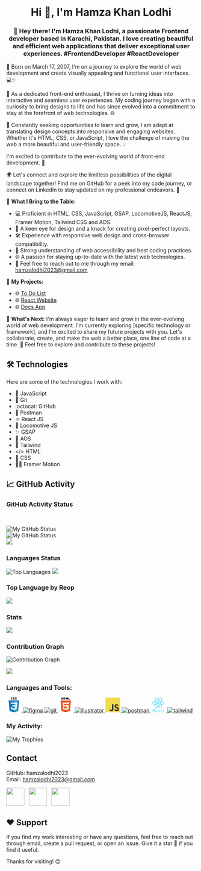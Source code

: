 <h1 align="center">Hi 👋, I'm Hamza Khan Lodhi</h1>
<h3 align="center">👋 Hey there! I'm Hamza Khan Lodhi, a passionate Frontend developer based in Karachi, Pakistan. I love creating beautiful and efficient web applications that deliver exceptional user experiences. #FrontendDeveloper #ReactDeveloper</h3>

📅 Born on March 17, 2007, I'm on a journey to explore the world of web development and create visually appealing and functional user interfaces. 💻✨

🚀 As a dedicated front-end enthusiast, I thrive on turning ideas into interactive and seamless user experiences. My coding journey began with a curiosity to bring designs to life and has since evolved into a commitment to stay at the forefront of web technologies. 🌐

🌟 Constantly seeking opportunities to learn and grow, I am adept at translating design concepts into responsive and engaging websites. Whether it's HTML, CSS, or JavaScript, I love the challenge of making the web a more beautiful and user-friendly space. 💡

I'm excited to contribute to the ever-evolving world of front-end development. 💼

🌍 Let's connect and explore the limitless possibilities of the digital landscape together! Find me on GitHub for a peek into my code journey, or connect on LinkedIn to stay updated on my professional endeavors. 🤝

🌟 **What I Bring to the Table:**
- 💻 Proficient in HTML, CSS, JavaScript, GSAP, LocomotiveJS, ReactJS, Framer Motion, Tailwind CSS and AOS.
- 🎨 A keen eye for design and a knack for creating pixel-perfect layouts.
- 🛠️ Experience with responsive web design and cross-browser compatibility.
- 📐 Strong understanding of web accessibility and best coding practices.
- 🌐 A passion for staying up-to-date with the latest web technologies.
- 💬 Feel free to reach out to me through my email: hamzalodhi2023@gmail.com

🔨 **My Projects:**
- 🌐 [To Do List](https://mytodolistreactjs.netlify.app/)
- 🌐 [React Website](https://reactwebsiteproject2.netlify.app/)
- 🌐 [Docs App](https://master--docsappreact.netlify.app/)

🌱 **What's Next:**
I'm always eager to learn and grow in the ever-evolving world of web development. I'm currently exploring [specific technology or framework], and I'm excited to share my future projects with you. Let's collaborate, create, and make the web a better place, one line of code at a time. 🚀
Feel free to explore and contribute to these projects!

## 🛠️ Technologies
Here are some of the technologies I work with:

- 🧰 JavaScript
- 🐙 Git
- :octocat: GitHub
- 📮 Postman
- ⚛️ React JS
- 🚂 Locomotive JS
- ✨ GSAP
- 📜 AOS
- 💨 Tailwind
- </> HTML
- 🎨 CSS
- 🏃‍♂️ Framer Motion

## 📈 GitHub Activity

### GitHub Activity Status
<br>

![My GitHub Status](https://github-stats-lemon.vercel.app/api?username=hamzalodhi2023&show_icons=true&hide_border=true&theme=react) <br>
![My GitHub Status](https://github-readme-streak-stats.herokuapp.com/?user=hamzalodhi2023&theme=react)
<br>
<img src = "https://github-profile-summary-cards.vercel.app/api/cards/productive-time?username=hamzalodhi2023&theme=tokyonight">

### Languages Status

![Top Languages](https://github-readme-stats.vercel.app/api/top-langs/?username=hafsalodhi2023&theme=react)
<img src="https://github-profile-summary-cards.vercel.app/api/cards/most-commit-language?username=hamzalodhi2023&theme=tokyonight">

### Top Language by Reop
<img src = "https://github-profile-summary-cards.vercel.app/api/cards/repos-per-language?username=hamzalodhi2023&theme=tokyonight">

### Stats
<img src = "https://github-profile-summary-cards.vercel.app/api/cards/stats?username=hamzalodhi2023&theme=tokyonight">

### Contribution Graph

![Contribution Graph](https://github-readme-activity-graph.vercel.app/graph?username=hamzalodhi2023&theme=react-dark)

<image src="https://github-profile-summary-cards.vercel.app/api/cards/profile-details?username=hamzalodhi2023&theme=tokyonight">
  
<h3 align="left">Languages and Tools:</h3>
<p align="left"> <a href="https://www.w3schools.com/css/" target="_blank" rel="noreferrer"> <img src="https://raw.githubusercontent.com/devicons/devicon/master/icons/css3/css3-original-wordmark.svg" alt="css3" width="40" height="40"/> </a> <a href="https://www.figma.com/" target="_blank" rel="noreferrer"> <img src="https://www.vectorlogo.zone/logos/figma/figma-icon.svg" alt="figma" width="40" height="40"/> </a> <a href="https://git-scm.com/" target="_blank" rel="noreferrer"> <img src="https://www.vectorlogo.zone/logos/git-scm/git-scm-icon.svg" alt="git" width="40" height="40"/> </a> <a href="https://www.w3.org/html/" target="_blank" rel="noreferrer"> <img src="https://raw.githubusercontent.com/devicons/devicon/master/icons/html5/html5-original-wordmark.svg" alt="html5" width="40" height="40"/> </a> <a href="https://www.adobe.com/in/products/illustrator.html" target="_blank" rel="noreferrer"> <img src="https://www.vectorlogo.zone/logos/adobe_illustrator/adobe_illustrator-icon.svg" alt="illustrator" width="40" height="40"/> </a> <a href="https://developer.mozilla.org/en-US/docs/Web/JavaScript" target="_blank" rel="noreferrer"> <img src="https://raw.githubusercontent.com/devicons/devicon/master/icons/javascript/javascript-original.svg" alt="javascript" width="40" height="40"/> </a> <a href="https://postman.com" target="_blank" rel="noreferrer"> <img src="https://www.vectorlogo.zone/logos/getpostman/getpostman-icon.svg" alt="postman" width="40" height="40"/> </a> <a href="https://reactjs.org/" target="_blank" rel="noreferrer"> <img src="https://raw.githubusercontent.com/devicons/devicon/master/icons/react/react-original-wordmark.svg" alt="react" width="40" height="40"/> </a> <a href="https://tailwindcss.com/" target="_blank" rel="noreferrer"> <img src="https://www.vectorlogo.zone/logos/tailwindcss/tailwindcss-icon.svg" alt="tailwind" width="40" height="40"/> </a> </p>
<h3 align="left">My Activity:</h3>

![My Trophies](https://github-profile-trophy.vercel.app/?username=hamzalodhi2023)



## Contact

GitHub: hamzalodhi2023
<br>
Email: hamzalodhi2023@gmail.com

<a target="blank" href="https://www.facebook.com/profile.php?id=61554896643347" ><img style="height: 3rem; width: 3rem;" src="https://upload.wikimedia.org/wikipedia/commons/6/6c/Facebook_Logo_2023.png" /></a> &nbsp; <a target="blank" href="https://www.linkedin.com/public-profile/settings?trk=d_flagship3_profile_self_view_public_profile" ><img style="height: 3rem; width: 3rem;" src="https://upload.wikimedia.org/wikipedia/commons/thumb/8/81/LinkedIn_icon.svg/1024px-LinkedIn_icon.svg.png" /></a>  &nbsp; <a target="blank" href="https://stackoverflow.com/users/23122730/hamza-khan-lodhi" ><img style="height: 3rem; width: 3rem;" src="https://upload.wikimedia.org/wikipedia/commons/thumb/e/ef/Stack_Overflow_icon.svg/1200px-Stack_Overflow_icon.svg.png" /></a>


## ❤️ Support
If you find my work interesting or have any questions, feel free to reach out through email, create a pull request, or open an issue. Give it a star 🌟 if you find it useful. 

Thanks for visiting! 😊
